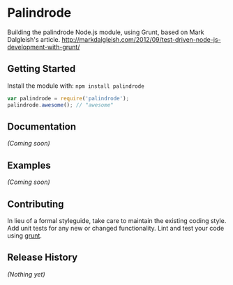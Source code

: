 Palindrode
==========

Building the palindrode Node.js module, using Grunt, based on Mark Dalgleish's article.
http://markdalgleish.com/2012/09/test-driven-node-js-development-with-grunt/

## Getting Started
Install the module with: `npm install palindrode`

```javascript
var palindrode = require('palindrode');
palindrode.awesome(); // "awesome"
```

## Documentation
_(Coming soon)_

## Examples
_(Coming soon)_

## Contributing
In lieu of a formal styleguide, take care to maintain the existing coding style. Add unit tests for any new or changed functionality. Lint and test your code using [grunt](https://github.com/cowboy/grunt).

## Release History
_(Nothing yet)_